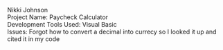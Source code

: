 Nikki Johnson
<br>Project Name: Paycheck Calculator
<br>Development Tools Used: Visual Basic
<br>Issues: Forgot how to convert a decimal into currecy so I looked it up and cited it in my code
